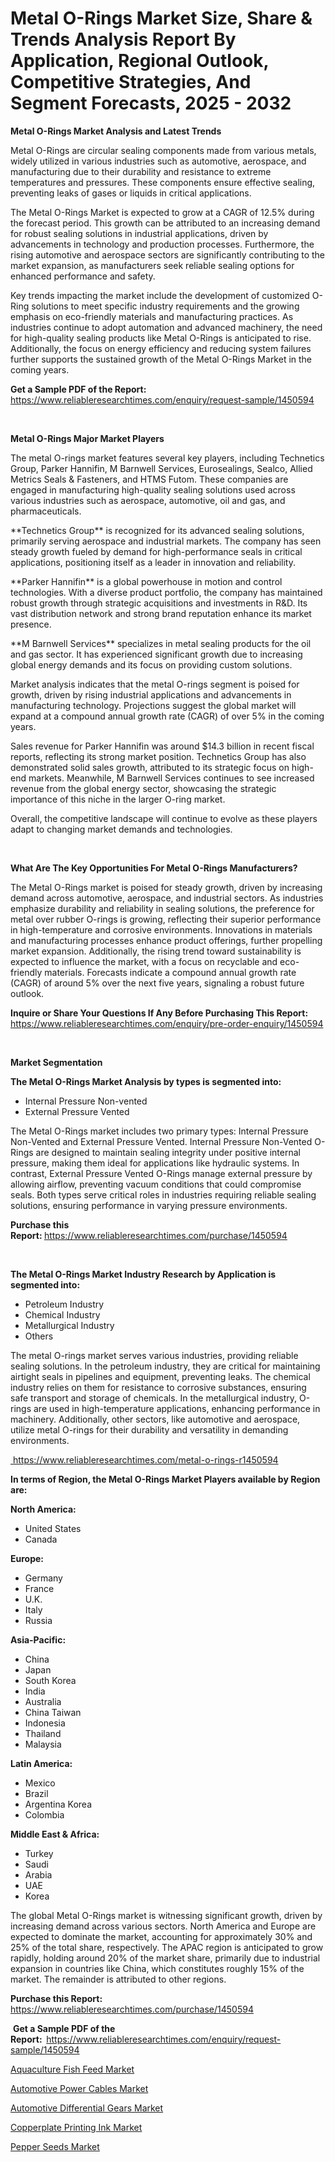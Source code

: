 <p><h1>Metal O-Rings Market Size, Share & Trends Analysis Report By Application, Regional Outlook, Competitive Strategies, And Segment Forecasts, 2025 - 2032</h1></p><p><strong>Metal O-Rings Market Analysis and Latest Trends</strong></p>
<p><p>Metal O-Rings are circular sealing components made from various metals, widely utilized in various industries such as automotive, aerospace, and manufacturing due to their durability and resistance to extreme temperatures and pressures. These components ensure effective sealing, preventing leaks of gases or liquids in critical applications.</p><p>The Metal O-Rings Market is expected to grow at a CAGR of 12.5% during the forecast period. This growth can be attributed to an increasing demand for robust sealing solutions in industrial applications, driven by advancements in technology and production processes. Furthermore, the rising automotive and aerospace sectors are significantly contributing to the market expansion, as manufacturers seek reliable sealing options for enhanced performance and safety.</p><p>Key trends impacting the market include the development of customized O-Ring solutions to meet specific industry requirements and the growing emphasis on eco-friendly materials and manufacturing practices. As industries continue to adopt automation and advanced machinery, the need for high-quality sealing products like Metal O-Rings is anticipated to rise. Additionally, the focus on energy efficiency and reducing system failures further supports the sustained growth of the Metal O-Rings Market in the coming years.</p></p>
<p><strong>Get a Sample PDF of the Report:&nbsp;</strong> <a href="https://www.reliableresearchtimes.com/enquiry/request-sample/1450594?utm_campaign=2240&utm_medium=2&utm_source=Github&utm_content=ia&utm_term=02022025&utm_id=metal-o-rings">https://www.reliableresearchtimes.com/enquiry/request-sample/1450594</a></p>
<p>&nbsp;</p>
<p><strong>Metal O-Rings Major Market Players</strong></p>
<p><p>The metal O-rings market features several key players, including Technetics Group, Parker Hannifin, M Barnwell Services, Eurosealings, Sealco, Allied Metrics Seals & Fasteners, and HTMS Futom. These companies are engaged in manufacturing high-quality sealing solutions used across various industries such as aerospace, automotive, oil and gas, and pharmaceuticals.</p><p>**Technetics Group** is recognized for its advanced sealing solutions, primarily serving aerospace and industrial markets. The company has seen steady growth fueled by demand for high-performance seals in critical applications, positioning itself as a leader in innovation and reliability.</p><p>**Parker Hannifin** is a global powerhouse in motion and control technologies. With a diverse product portfolio, the company has maintained robust growth through strategic acquisitions and investments in R&D. Its vast distribution network and strong brand reputation enhance its market presence.</p><p>**M Barnwell Services** specializes in metal sealing products for the oil and gas sector. It has experienced significant growth due to increasing global energy demands and its focus on providing custom solutions.</p><p>Market analysis indicates that the metal O-rings segment is poised for growth, driven by rising industrial applications and advancements in manufacturing technology. Projections suggest the global market will expand at a compound annual growth rate (CAGR) of over 5% in the coming years.</p><p>Sales revenue for Parker Hannifin was around $14.3 billion in recent fiscal reports, reflecting its strong market position. Technetics Group has also demonstrated solid sales growth, attributed to its strategic focus on high-end markets. Meanwhile, M Barnwell Services continues to see increased revenue from the global energy sector, showcasing the strategic importance of this niche in the larger O-ring market. </p><p>Overall, the competitive landscape will continue to evolve as these players adapt to changing market demands and technologies.</p></p>
<p>&nbsp;</p>
<p><strong>What Are The Key Opportunities For Metal O-Rings Manufacturers?</strong></p>
<p><p>The Metal O-Rings market is poised for steady growth, driven by increasing demand across automotive, aerospace, and industrial sectors. As industries emphasize durability and reliability in sealing solutions, the preference for metal over rubber O-rings is growing, reflecting their superior performance in high-temperature and corrosive environments. Innovations in materials and manufacturing processes enhance product offerings, further propelling market expansion. Additionally, the rising trend toward sustainability is expected to influence the market, with a focus on recyclable and eco-friendly materials. Forecasts indicate a compound annual growth rate (CAGR) of around 5% over the next five years, signaling a robust future outlook.</p></p>
<p><strong>Inquire or Share Your Questions If Any Before Purchasing This Report:</strong> <a href="https://www.reliableresearchtimes.com/enquiry/pre-order-enquiry/1450594?utm_campaign=2240&utm_medium=2&utm_source=Github&utm_content=ia&utm_term=02022025&utm_id=metal-o-rings">https://www.reliableresearchtimes.com/enquiry/pre-order-enquiry/1450594</a></p>
<p>&nbsp;</p>
<p><strong>Market Segmentation</strong></p>
<p><strong>The Metal O-Rings Market Analysis by types is segmented into:</strong></p>
<p><ul><li>Internal Pressure Non-vented</li><li>External Pressure Vented</li></ul></p>
<p><p>The Metal O-Rings market includes two primary types: Internal Pressure Non-Vented and External Pressure Vented. Internal Pressure Non-Vented O-Rings are designed to maintain sealing integrity under positive internal pressure, making them ideal for applications like hydraulic systems. In contrast, External Pressure Vented O-Rings manage external pressure by allowing airflow, preventing vacuum conditions that could compromise seals. Both types serve critical roles in industries requiring reliable sealing solutions, ensuring performance in varying pressure environments.</p></p>
<p><strong>Purchase this Report:&nbsp;</strong><a href="https://www.reliableresearchtimes.com/purchase/1450594?utm_campaign=2240&utm_medium=2&utm_source=Github&utm_content=ia&utm_term=02022025&utm_id=metal-o-rings">https://www.reliableresearchtimes.com/purchase/1450594</a></p>
<p>&nbsp;</p>
<p><strong>The Metal O-Rings Market Industry Research by Application is segmented into:</strong></p>
<p><ul><li>Petroleum Industry</li><li>Chemical Industry</li><li>Metallurgical Industry</li><li>Others</li></ul></p>
<p><p>The metal O-rings market serves various industries, providing reliable sealing solutions. In the petroleum industry, they are critical for maintaining airtight seals in pipelines and equipment, preventing leaks. The chemical industry relies on them for resistance to corrosive substances, ensuring safe transport and storage of chemicals. In the metallurgical industry, O-rings are used in high-temperature applications, enhancing performance in machinery. Additionally, other sectors, like automotive and aerospace, utilize metal O-rings for their durability and versatility in demanding environments.</p></p>
<p><a href="https://www.reliableresearchtimes.com/metal-o-rings-r1450594?utm_campaign=2240&utm_medium=2&utm_source=Github&utm_content=ia&utm_term=02022025&utm_id=metal-o-rings">&nbsp;https://www.reliableresearchtimes.com/metal-o-rings-r1450594</a></p>
<p><strong>In terms of Region, the Metal O-Rings Market Players available by Region are:</strong></p>
<p>
    <p> <strong> North America: </strong>
        <ul>
            <li>United States</li>
            <li>Canada</li>
        </ul>
        </p> 
    <p> <strong> Europe: </strong>
        <ul>
            <li>Germany</li>
            <li>France</li>
            <li>U.K.</li>
            <li>Italy</li>
            <li>Russia</li>
        </ul>
        </p> 
    <p> <strong> Asia-Pacific: </strong>
        <ul>
            <li>China</li>
            <li>Japan</li>
            <li>South Korea</li>
            <li>India</li>
            <li>Australia</li>
            <li>China Taiwan</li>
            <li>Indonesia</li>
            <li>Thailand</li>
            <li>Malaysia</li>
        </ul>
        </p> 
    <p> <strong> Latin America: </strong>
        <ul>
            <li>Mexico</li>
            <li>Brazil</li>
            <li>Argentina Korea</li>
            <li>Colombia</li>
        </ul>
        </p> 
    <p> <strong> Middle East & Africa: </strong>
        <ul>
            <li>Turkey</li>
            <li>Saudi</li>
            <li>Arabia</li>
            <li>UAE</li>
            <li>Korea</li>
        </ul>
    </p>
    </p>
<p><p>The global Metal O-Rings market is witnessing significant growth, driven by increasing demand across various sectors. North America and Europe are expected to dominate the market, accounting for approximately 30% and 25% of the total share, respectively. The APAC region is anticipated to grow rapidly, holding around 20% of the market share, primarily due to industrial expansion in countries like China, which constitutes roughly 15% of the market. The remainder is attributed to other regions.</p></p>
<p><strong>Purchase this Report: </strong><a href="https://www.reliableresearchtimes.com/purchase/1450594?utm_campaign=2240&utm_medium=2&utm_source=Github&utm_content=ia&utm_term=02022025&utm_id=metal-o-rings">https://www.reliableresearchtimes.com/purchase/1450594</a></p>
<p>&nbsp;<strong>Get a Sample PDF of the Report:&nbsp;&nbsp;</strong><a href="https://www.reliableresearchtimes.com/enquiry/request-sample/1450594?utm_campaign=2240&utm_medium=2&utm_source=Github&utm_content=ia&utm_term=02022025&utm_id=metal-o-rings">https://www.reliableresearchtimes.com/enquiry/request-sample/1450594</a></p>
<p><strong></strong></p>
<p><p><a href="https://www.linkedin.com/pulse/aquaculture-fish-feed-market-analysis-structure-size-growing-7hxmf?utm_campaign=2240&utm_medium=2&utm_source=Github&utm_content=ia&utm_term=02022025&utm_id=metal-o-rings">Aquaculture Fish Feed Market</a></p><p><a href="https://www.linkedin.com/pulse/automotive-power-cables-industry-market-analysis-evaluating-size-1iyve?utm_campaign=2240&utm_medium=2&utm_source=Github&utm_content=ia&utm_term=02022025&utm_id=metal-o-rings">Automotive Power Cables Market</a></p><p><a href="https://www.linkedin.com/pulse/empowering-stakeholders-insights-from-automotive-differential-p3ane?utm_campaign=2240&utm_medium=2&utm_source=Github&utm_content=ia&utm_term=02022025&utm_id=metal-o-rings">Automotive Differential Gears Market</a></p><p><a href="https://github.com/stillsfloria19981/Market-Research-Report-List-1/blob/main/copperplate-printing-ink-market.md?utm_campaign=2240&utm_medium=2&utm_source=Github&utm_content=ia&utm_term=02022025&utm_id=metal-o-rings">Copperplate Printing Ink Market</a></p><p><a href="https://www.linkedin.com/pulse/pepper-seeds-market-trends-revenue-forecast-124-cagr-2025-f57vf?utm_campaign=2240&utm_medium=2&utm_source=Github&utm_content=ia&utm_term=02022025&utm_id=metal-o-rings">Pepper Seeds Market</a></p></p>